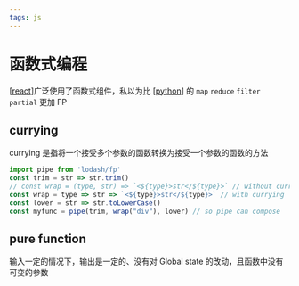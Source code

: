 ```yaml
---
tags: js
---
```

# 函数式编程

[[react]]广泛使用了函数式组件，私以为比 [[python]] 的 `map` `reduce` `filter` `partial` 更加 FP

## currying

currying 是指将一个接受多个参数的函数转换为接受一个参数的函数的方法

```jsx
import pipe from 'lodash/fp'
const trim = str => str.trim()
// const wrap = (type, str) => `<${type}>str</${type}>` // without currying
const wrap = type => str => `<${type}>str</${type}>` // with currying
const lower = str => str.toLowerCase()
const myfunc = pipe(trim, wrap("div"), lower) // so pipe can compose
```

## pure function

输入一定的情况下，输出是一定的、没有对 Global state 的改动，且函数中没有可变的参数

[//begin]: # "Autogenerated link references for markdown compatibility"
[react]: react/react.md "react"
[python]: ../python/python.md "python"
[//end]: # "Autogenerated link references"

